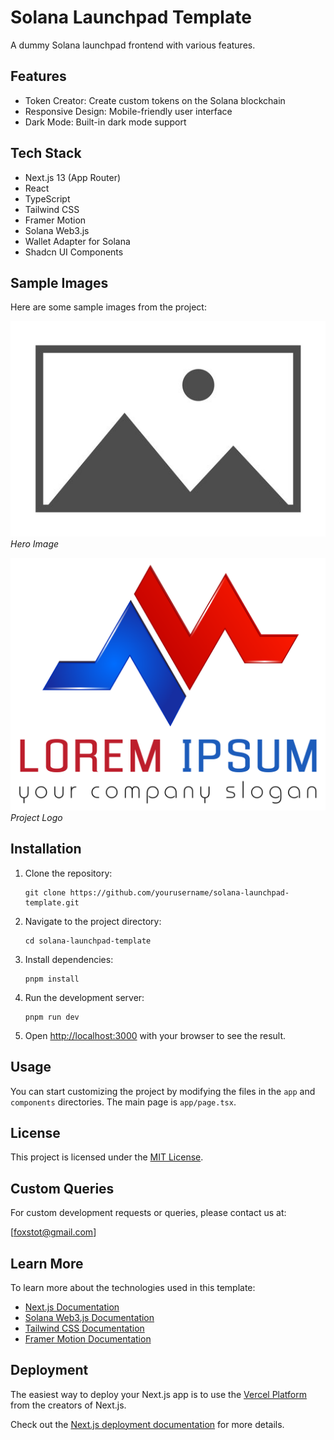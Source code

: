 # Solana Launchpad Template

A dummy Solana launchpad frontend with various features.

## Features

- Token Creator: Create custom tokens on the Solana blockchain
- Responsive Design: Mobile-friendly user interface
- Dark Mode: Built-in dark mode support

## Tech Stack

- Next.js 13 (App Router)
- React
- TypeScript
- Tailwind CSS
- Framer Motion
- Solana Web3.js
- Wallet Adapter for Solana
- Shadcn UI Components

## Sample Images

Here are some sample images from the project:

![Hero Image](images/heroImg.jpg)
_Hero Image_

![Logo](images/logo.png)
_Project Logo_

## Installation

1. Clone the repository:

   ```
   git clone https://github.com/yourusername/solana-launchpad-template.git
   ```

2. Navigate to the project directory:

   ```
   cd solana-launchpad-template
   ```

3. Install dependencies:

   ```
   pnpm install
   ```

4. Run the development server:

   ```
   pnpm run dev
   ```

5. Open [http://localhost:3000](http://localhost:3000) with your browser to see the result.

## Usage

You can start customizing the project by modifying the files in the `app` and `components` directories. The main page is `app/page.tsx`.

## License

This project is licensed under the [MIT License](https://opensource.org/licenses/MIT).

## Custom Queries

For custom development requests or queries, please contact us at:

[foxstot@gmail.com]

## Learn More

To learn more about the technologies used in this template:

- [Next.js Documentation](https://nextjs.org/docs)
- [Solana Web3.js Documentation](https://solana-labs.github.io/solana-web3.js/)
- [Tailwind CSS Documentation](https://tailwindcss.com/docs)
- [Framer Motion Documentation](https://www.framer.com/motion/)

## Deployment

The easiest way to deploy your Next.js app is to use the [Vercel Platform](https://vercel.com/new?utm_medium=default-template&filter=next.js&utm_source=create-next-app&utm_campaign=create-next-app-readme) from the creators of Next.js.

Check out the [Next.js deployment documentation](https://nextjs.org/docs/deployment) for more details.
